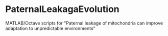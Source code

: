 # PaternalLeakagaEvolution
MATLAB/Octave scripts for "Paternal leakage of mitochondria can improve adaptation to unpredictable environments"
